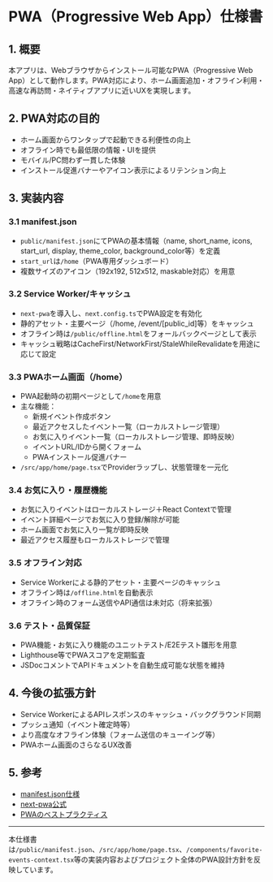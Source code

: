 # PWA（Progressive Web App）仕様書

## 1. 概要
本アプリは、Webブラウザからインストール可能なPWA（Progressive Web App）として動作します。PWA対応により、ホーム画面追加・オフライン利用・高速な再訪問・ネイティブアプリに近いUXを実現します。

## 2. PWA対応の目的
- ホーム画面からワンタップで起動できる利便性の向上
- オフライン時でも最低限の情報・UIを提供
- モバイル/PC問わず一貫した体験
- インストール促進バナーやアイコン表示によるリテンション向上

## 3. 実装内容
### 3.1 manifest.json
- `public/manifest.json`にてPWAの基本情報（name, short_name, icons, start_url, display, theme_color, background_color等）を定義
- `start_url`は`/home`（PWA専用ダッシュボード）
- 複数サイズのアイコン（192x192, 512x512, maskable対応）を用意

### 3.2 Service Worker/キャッシュ
- `next-pwa`を導入し、`next.config.ts`でPWA設定を有効化
- 静的アセット・主要ページ（/home, /event/[public_id]等）をキャッシュ
- オフライン時は`/public/offline.html`をフォールバックページとして表示
- キャッシュ戦略はCacheFirst/NetworkFirst/StaleWhileRevalidateを用途に応じて設定

### 3.3 PWAホーム画面（/home）
- PWA起動時の初期ページとして`/home`を用意
- 主な機能：
  - 新規イベント作成ボタン
  - 最近アクセスしたイベント一覧（ローカルストレージ管理）
  - お気に入りイベント一覧（ローカルストレージ管理、即時反映）
  - イベントURL/IDから開くフォーム
  - PWAインストール促進バナー
- `/src/app/home/page.tsx`でProviderラップし、状態管理を一元化

### 3.4 お気に入り・履歴機能
- お気に入りイベントはローカルストレージ＋React Contextで管理
- イベント詳細ページでお気に入り登録/解除が可能
- ホーム画面でお気に入り一覧が即時反映
- 最近アクセス履歴もローカルストレージで管理

### 3.5 オフライン対応
- Service Workerによる静的アセット・主要ページのキャッシュ
- オフライン時は`/offline.html`を自動表示
- オフライン時のフォーム送信やAPI通信は未対応（将来拡張）

### 3.6 テスト・品質保証
- PWA機能・お気に入り機能のユニットテスト/E2Eテスト雛形を用意
- Lighthouse等でPWAスコアを定期監査
- JSDocコメントでAPIドキュメントを自動生成可能な状態を維持

## 4. 今後の拡張方針
- Service WorkerによるAPIレスポンスのキャッシュ・バックグラウンド同期
- プッシュ通知（イベント確定時等）
- より高度なオフライン体験（フォーム送信のキューイング等）
- PWAホーム画面のさらなるUX改善

## 5. 参考
- [manifest.json仕様](https://developer.mozilla.org/ja/docs/Web/Manifest)
- [next-pwa公式](https://github.com/shadowwalker/next-pwa)
- [PWAのベストプラクティス](https://web.dev/progressive-web-apps/)

---

本仕様書は`/public/manifest.json`、`/src/app/home/page.tsx`、`/components/favorite-events-context.tsx`等の実装内容およびプロジェクト全体のPWA設計方針を反映しています。
